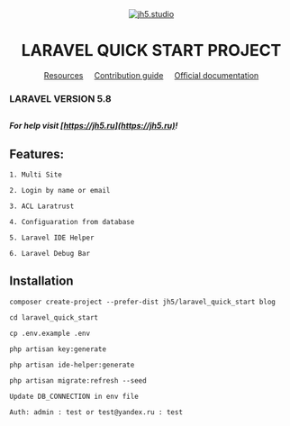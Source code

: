 <div align="center">

  <a href="https://jh5.ru">
    <img src="http://www.studio-review.ru/files/uploadw5vrp7nvgk.png" alt="jh5.studio">
  </a>

  <h1>LARAVEL QUICK START PROJECT</h1>

  <a href="#resources">Resources</a>
  &nbsp;&nbsp;&nbsp;
  <a href="contributing.md">Contribution guide</a>
  &nbsp;&nbsp;&nbsp;
  <a href="https://jh5.ru/docs">Official documentation</a>
 
</div>

### LARAVEL VERSION 5.8

##
##### For help visit [https://jh5.ru](https://jh5.ru)!

##
## Features:
    
    1. Multi Site
    
    2. Login by name or email
    
    3. ACL Laratrust
    
    4. Configuaration from database
    
    5. Laravel IDE Helper
    
    6. Laravel Debug Bar

##
## Installation

    composer create-project --prefer-dist jh5/laravel_quick_start blog

    cd laravel_quick_start

    cp .env.example .env

    php artisan key:generate

    php artisan ide-helper:generate

    php artisan migrate:refresh --seed

    Update DB_CONNECTION in env file

    Auth: admin : test or test@yandex.ru : test


